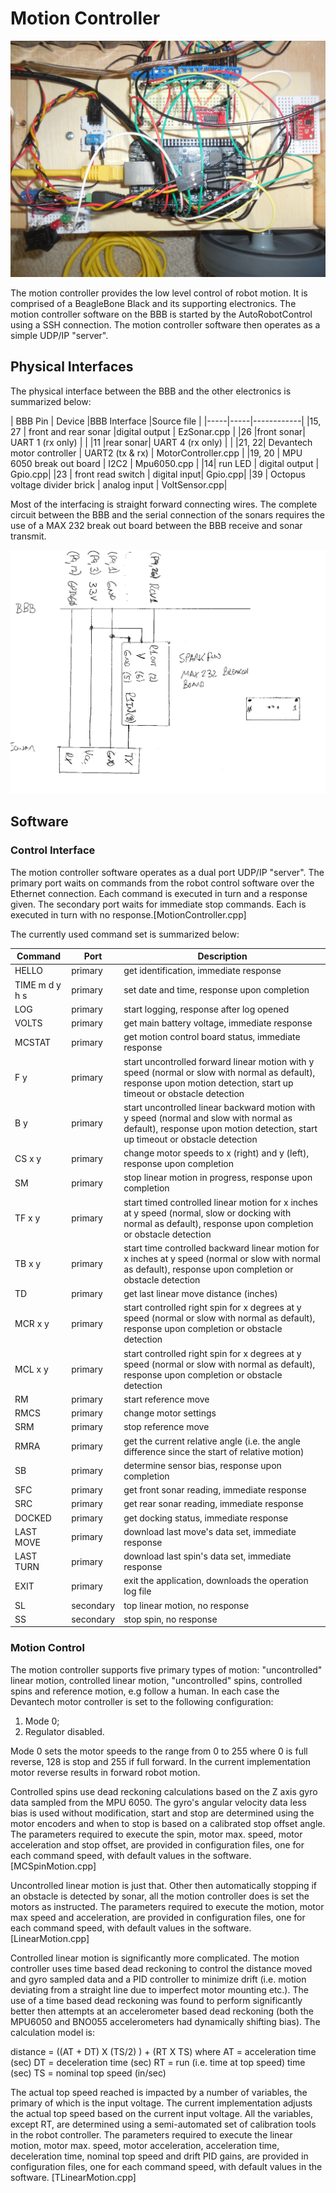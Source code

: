 # Motion Controller

![](motioncontroller.jpg)

The motion controller provides the low level control of robot motion.  It is comprised of a BeagleBone Black and its supporting electronics. The motion controller software on the BBB is started by the AutoRobotControl using a SSH connection.  The motion controller software then operates as a simple UDP/IP "server". 

## Physical Interfaces

The physical interface between the BBB and the other electronics is summarized below:

| BBB Pin | Device |BBB Interface |Source file |
|-----|-----|------------|
|15, 27 | front and rear sonar |digital output | EzSonar.cpp |
|26 |front sonar| UART 1 (rx only) | |
|11 |rear sonar| UART 4 (rx only) | |
|21, 22| Devantech motor controller | UART2 (tx & rx) | MotorController.cpp |
|19, 20 | MPU 6050 break out board | I2C2 | Mpu6050.cpp |
|14| run LED | digital output | Gpio.cpp|
|23 | front read switch | digital input| Gpio.cpp|
|39 | Octopus voltage divider brick | analog input | VoltSensor.cpp|

Most of the interfacing is straight forward connecting wires. The complete circuit between the BBB and the serial connection of the sonars requires the use of a MAX 232 break out board between the BBB receive and sonar transmit.

![](bbb-sonar.png)

## Software

### Control Interface
The motion controller software operates as a dual port UDP/IP "server".  The primary port  waits on commands from the robot control software over the Ethernet connection.  Each command is executed in turn and a response given. The secondary port waits for immediate stop commands.  Each is executed in turn with no response.[MotionController.cpp]

The currently used command set is summarized below:

| Command | Port | Description |
|---------|------|-------|
| HELLO |primary| get identification, immediate response |
| TIME m d y h s |primary| set date and time, response upon completion |
| LOG | primary|start logging, response after log opened |
| VOLTS | primary|get main battery voltage, immediate response |
| MCSTAT | primary|get motion control board status, immediate response|
| F y | primary |start uncontrolled forward linear motion with y speed (normal or  slow with normal as default), response upon motion detection, start up timeout or obstacle detection |
| B y | primary |start uncontrolled linear backward motion with y speed (normal and slow with normal as default), response upon motion detection, start up timeout or obstacle detection |
| CS x y | primary |change motor speeds to x (right) and y (left), response upon completion |
| SM | primary |stop linear motion in progress, response upon completion |
| TF x y | primary |start timed controlled linear motion for x inches at y speed (normal, slow or docking with normal as default), response upon completion or obstacle detection |
| TB x y | primary |start time controlled backward linear motion for x inches at y speed (normal or slow with normal as default), response upon completion or obstacle detection |
| TD | primary |get last linear move distance (inches) |
| MCR x y | primary|start controlled right spin for x degrees at y speed (normal or slow with normal as default), response upon completion or obstacle detection |
| MCL x y | primary|start controlled right spin for x degrees at y speed (normal or slow with normal as default), response upon completion or obstacle detection |
|RM|primary|start reference move
|RMCS|primary|change motor settings
|SRM|primary|stop reference move
|RMRA|primary|get the current relative angle (i.e. the angle difference since the start of relative motion)
| SB | primary |determine sensor bias, response upon completion |
| SFC | primary |get front sonar reading, immediate response|
| SRC | primary|get rear sonar reading, immediate response |
| DOCKED | primary |get docking status, immediate response |
| LAST MOVE | primary |download last move's data set, immediate response |
| LAST TURN | primary |download last spin's data set, immediate response |
| EXIT | primary |exit the application, downloads the operation log file |
| SL | secondary |top linear motion, no response |
| SS | secondary |stop spin, no response |


### Motion Control

The motion controller supports five primary types of motion: "uncontrolled" linear motion, controlled linear motion, "uncontrolled" spins, controlled spins and reference motion, e.g follow a human.  In each case the Devantech motor controller is set to the following configuration:

1.	Mode 0;
2.	Regulator disabled.

Mode 0 sets the motor speeds to the range from 0 to 255 where 0 is full reverse, 128 is stop and 255 if full forward.  In the current implementation motor reverse results in forward robot motion.

Controlled spins use dead reckoning calculations based on  the Z axis gyro data sampled from the MPU 6050.  The gyro's angular velocity data less bias is used without modification, start and stop are determined using the motor encoders and when to stop is based on a calibrated stop offset angle.  The parameters required to execute the spin, motor max. speed, motor acceleration and stop offset, are provided in configuration files, one for each command speed, with default values in the software. [MCSpinMotion.cpp]

Uncontrolled linear motion is just that.  Other then automatically stopping if an obstacle is detected by sonar,  all the motion controller does is set the motors as instructed.  The parameters required to execute the motion, motor max speed and acceleration, are provided in configuration files, one for each command speed, with default values in the software. [LinearMotion.cpp]

Controlled linear motion is significantly more complicated.  The motion controller uses time based dead reckoning to control the distance moved and gyro sampled data and a PID controller to minimize drift (i.e. motion deviating from a straight line due to imperfect motor mounting etc.).  The use of a time based dead reckoning was found to perform significantly better then attempts at an accelerometer based dead reckoning (both the MPU6050 and BNO055 accelerometers had dynamically shifting bias).  The calculation model is:

distance = ((AT + DT) X (TS/2) ) + (RT X TS)
where
	AT = acceleration time (sec)
	DT = deceleration time (sec)
	RT = run (i.e. time at top speed) time (sec)
	TS = nominal top speed (in/sec)

The actual top speed reached is impacted by a number of variables, the primary of which is the input voltage.  The current implementation adjusts the actual top speed based on the current input voltage.  All the variables, except RT, are determined using a semi-automated set of calibration tools in the robot controller.  The parameters required to execute the linear motion, motor max. speed, motor acceleration, acceleration time, deceleration time, nominal top speed and drift PID gains, are provided in configuration files, one for each command speed, with default values in the software. [TLinearMotion.cpp]
